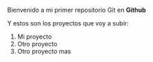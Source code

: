 Bienvenido a mi primer repositorio Git en **Github**

Y estos son los proyectos que voy a subir:

1. Mi proyecto
1. Otro proyecto
1. Otro proyecto mas